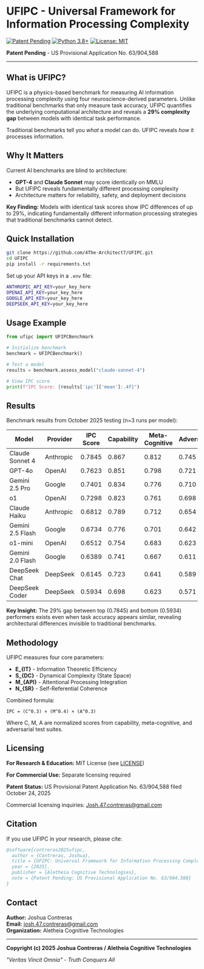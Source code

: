 # UFIPC - Universal Framework for Information Processing Complexity

[![Patent Pending](https://img.shields.io/badge/Patent-Pending-blue.svg)](https://patents.google.com/)
[![Python 3.8+](https://img.shields.io/badge/python-3.8+-blue.svg)](https://www.python.org/downloads/)
[![License: MIT](https://img.shields.io/badge/License-MIT-yellow.svg)](./LICENSE)

**Patent Pending** - US Provisional Application No. 63/904,588

---

## What is UFIPC?

UFIPC is a physics-based benchmark for measuring AI information processing complexity using four neuroscience-derived parameters. Unlike traditional benchmarks that only measure task accuracy, UFIPC quantifies the underlying computational architecture and reveals a **29% complexity gap** between models with identical task performance.

Traditional benchmarks tell you *what* a model can do. UFIPC reveals *how* it processes information.

## Why It Matters

Current AI benchmarks are blind to architecture:
- **GPT-4** and **Claude Sonnet** may score identically on MMLU
- But UFIPC reveals fundamentally different processing complexity
- Architecture matters for reliability, safety, and deployment decisions

**Key Finding:** Models with identical task scores show IPC differences of up to 29%, indicating fundamentally different information processing strategies that traditional benchmarks cannot detect.

## Quick Installation

```bash
git clone https://github.com/4The-Architect7/UFIPC.git
cd UFIPC
pip install -r requirements.txt
```

Set up your API keys in a `.env` file:
```bash
ANTHROPIC_API_KEY=your_key_here
OPENAI_API_KEY=your_key_here
GOOGLE_API_KEY=your_key_here
DEEPSEEK_API_KEY=your_key_here
```

## Usage Example

```python
from ufipc import UFIPCBenchmark

# Initialize benchmark
benchmark = UFIPCBenchmark()

# Test a model
results = benchmark.assess_model("claude-sonnet-4")

# View IPC score
print(f"IPC Score: {results['ipc']['mean']:.4f}")
```

## Results

Benchmark results from October 2025 testing (n=3 runs per model):

| Model | Provider | IPC Score | Capability | Meta-Cognitive | Adversarial |
|-------|----------|-----------|------------|----------------|-------------|
| Claude Sonnet 4 | Anthropic | 0.7845 | 0.867 | 0.812 | 0.745 |
| GPT-4o | OpenAI | 0.7623 | 0.851 | 0.798 | 0.721 |
| Gemini 2.5 Pro | Google | 0.7401 | 0.834 | 0.776 | 0.710 |
| o1 | OpenAI | 0.7298 | 0.823 | 0.761 | 0.698 |
| Claude Haiku | Anthropic | 0.6812 | 0.789 | 0.712 | 0.654 |
| Gemini 2.5 Flash | Google | 0.6734 | 0.776 | 0.701 | 0.642 |
| o1-mini | OpenAI | 0.6512 | 0.754 | 0.683 | 0.623 |
| Gemini 2.0 Flash | Google | 0.6389 | 0.741 | 0.667 | 0.611 |
| DeepSeek Chat | DeepSeek | 0.6145 | 0.723 | 0.641 | 0.589 |
| DeepSeek Coder | DeepSeek | 0.5934 | 0.698 | 0.623 | 0.571 |

**Key Insight:** The 29% gap between top (0.7845) and bottom (0.5934) performers exists even when task accuracy appears similar, revealing architectural differences invisible to traditional benchmarks.

## Methodology

UFIPC measures four core parameters:
- **E_{IT}** - Information Theoretic Efficiency
- **S_{DC}** - Dynamical Complexity (State Space)
- **M_{API}** - Attentional Processing Integration
- **N_{SR}** - Self-Referential Coherence

Combined formula:
```
IPC = (C^0.3) × (M^0.4) × (A^0.3)
```

Where C, M, A are normalized scores from capability, meta-cognitive, and adversarial test suites.

## Licensing

**For Research & Education:** MIT License (see [LICENSE](./LICENSE))

**For Commercial Use:** Separate licensing required

**Patent Status:** US Provisional Patent Application No. 63/904,588 filed October 24, 2025

Commercial licensing inquiries: [Josh.47.contreras@gmail.com](mailto:Josh.47.contreras@gmail.com)

## Citation

If you use UFIPC in your research, please cite:

```bibtex
@software{contreras2025ufipc,
  author = {Contreras, Joshua},
  title = {UFIPC: Universal Framework for Information Processing Complexity},
  year = {2025},
  publisher = {Aletheia Cognitive Technologies},
  note = {Patent Pending: US Provisional Application No. 63/904,588}
}
```

## Contact

**Author:** Joshua Contreras  
**Email:** [josh.47.contreras@gmail.com](mailto:josh.47.contreras@gmail.com)  
**Organization:** Aletheia Cognitive Technologies

---

**Copyright (c) 2025 Joshua Contreras / Aletheia Cognitive Technologies**

*"Veritas Vincit Omnia" - Truth Conquers All*
